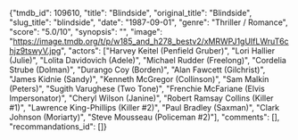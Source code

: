 {"tmdb_id": 109610, "title": "Blindside", "original_title": "Blindside", "slug_title": "blindside", "date": "1987-09-01", "genre": "Thriller / Romance", "score": "5.0/10", "synopsis": "", "image": "https://image.tmdb.org/t/p/w185_and_h278_bestv2/xMRWPJ1gUIfLWruT6chjz9tswyV.jpg", "actors": ["Harvey Keitel (Penfield Gruber)", "Lori Hallier (Julie)", "Lolita Davidovich (Adele)", "Michael Rudder (Freelong)", "Cordelia Strube (Dolman)", "Durango Coy (Borden)", "Alan Fawcett (Gilchrist)", "James Kidnie (Sandy)", "Kenneth McGregor (Collinson)", "Sam Malkin (Peters)", "Sugith Varughese (Two Tone)", "Frenchie McFariane (Elvis Impersonator)", "Cheryl Wilson (Janine)", "Robert Ramsay Collins (Killer #1)", "Lawrence King-Phillips (Killer #2)", "Paul Bradley (Saxman)", "Clark Johnson (Moriarty)", "Steve Mousseau (Policeman #2)"], "comments": [], "recommandations_id": []}